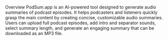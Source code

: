 Overview
PodSum.app is an AI-powered tool designed to generate audio summaries of podcast episodes. It helps podcasters and listeners quickly grasp the main content by creating concise, customizable audio summaries. Users can upload full podcast episodes, add intro and separator sounds, select summary length, and generate an engaging summary that can be downloaded as an MP3 file.
